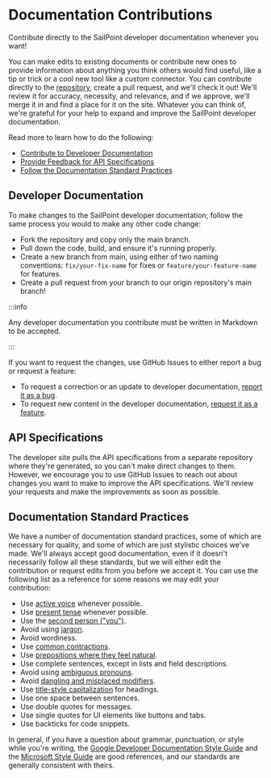 # Documentation Contributions

Contribute directly to the SailPoint developer documentation whenever you want! 

You can make edits to existing documents or contribute new ones to provide information about anything you think others would find useful, like a tip or trick or a cool new tool like a custom connector. You can contribute directly to the [repository](https://github.com/sailpoint-oss/developer.sailpoint.com), create a pull request, and we'll check it out! We'll review it for accuracy, necessity, and relevance, and if we approve, we'll merge it in and find a place for it on the site. Whatever you can think of, we're grateful for your help to expand and improve the SailPoint developer documentation. 

Read more to learn how to do the following:

- [Contribute to Developer Documentation](#developer-documentation)
- [Provide Feedback for API Specifications](#api-specifications)
- [Follow the Documentation Standard Practices](#documentation-standard-practices)

## Developer Documentation

To make changes to the SailPoint developer documentation, follow the same process you would to make any other code change: 

- Fork the repository and copy only the main branch. 
- Pull down the code, build, and ensure it's running properly. 
- Create a new branch from main, using either of two naming conventions: `fix/your-fix-name` for fixes or `feature/your-feature-name` for features. 
- Create a pull request from your branch to our origin repository's main branch!

:::info

Any developer documentation you contribute must be written in Markdown to be accepted.

:::

If you want to request the changes, use GitHub Issues to either report a bug or request a feature: 
- To request a correction or an update to developer documentation, [report it as a bug](https://github.com/sailpoint-oss/developer.sailpoint.com/issues/new?assignees=&labels=&template=bug-report.md&title=%5BBug%5D+Your+Bug+Report+Here). 
- To request new content in the developer documentation, [request it as a feature](https://github.com/sailpoint-oss/developer.sailpoint.com/issues/new?assignees=&labels=&template=feature-request.md&title=%5BFeature%5D+Your+Feature+Request+Here).

## API Specifications 

The developer site pulls the API specifications from a separate repository where they're generated, so you can't make direct changes to them. However, we encourage you to use GitHub Issues to reach out about changes you want to make to improve the API specifications. We'll review your requests and make the improvements as soon as possible. 

## Documentation Standard Practices

We have a number of documentation standard practices, some of which are necessary for quality, and some of which are just stylistic choices we've made. We'll always accept good documentation, even if it doesn't necessarily follow all these standards, but we will either edit the contribution or request edits from you before we accept it. You can use the following list as a reference for some reasons we may edit your contribution: 

- Use [active voice](https://developers.google.com/style/voice) whenever possible.
- Use [present tense](https://developers.google.com/style/tense) whenever possible.
- Use the [second person ("you")](https://developers.google.com/style/person). 
- Avoid using [jargon](https://learn.microsoft.com/en-us/style-guide/word-choice/avoid-jargon). 
- Avoid wordiness. 
- Use [common contractions](https://learn.microsoft.com/en-us/style-guide/word-choice/use-contractions). 
- Use [prepositions where they feel natural](https://developers.google.com/style/prepositions).
- Use complete sentences, except in lists and field descriptions. 
- Avoid using [ambiguous pronouns](https://developers.google.com/style/pronouns#ambiguous-pronoun-references).
- Avoid [dangling and misplaced modifiers](https://learn.microsoft.com/en-us/style-guide/grammar/dangling-misplaced-modifiers). 
- Use [title-style capitalization](https://learn.microsoft.com/en-us/style-guide/capitalization#title-style-capitalization) for headings.
- Use one space between sentences. 
- Use double quotes for messages. 
- Use single quotes for UI elements like buttons and tabs. 
- Use backticks for code snippets. 

In general, if you have a question about grammar, punctuation, or style while you're writing, the [Google Developer Documentation Style Guide](https://developers.google.com/style) and the [Microsoft Style Guide](https://learn.microsoft.com/en-us/style-guide/welcome/) are good references, and our standards are generally consistent with theirs. 

